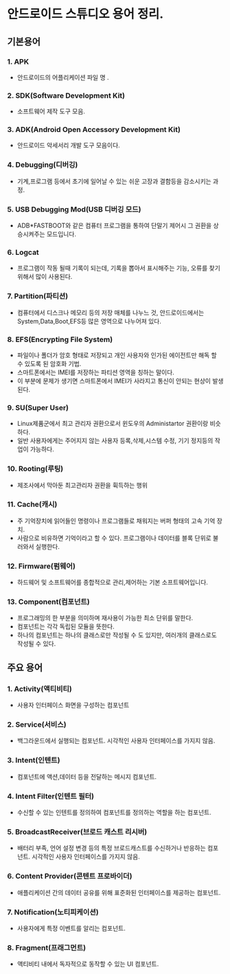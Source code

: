 # 안드로이드 스튜디오 용어 정리.  
## 기본용어

### 1. APK  
- 안드로이드의 어플리케이션 파일 명  .

### 2. SDK(Software Development Kit) 
- 소프트웨어 제작 도구 모음.  

### 3. ADK(Android Open Accessory Development Kit)  
- 안드로이드 악세서리 개발 도구 모음이다.  

### 4. Debugging(디버깅)  
- 기계,프로그램 등에서 초기에 일어날 수 있는 쉬운 고장과 결함등을 감소시키는 과정.  

### 5. USB Debugging Mod(USB 디버깅 모드)  
- ADB*FASTBOOT와 같은 컴퓨터 프로그램을 통하여 단말기 제어시 그 권환을 상승시켜주는 모드입니다.  

### 6. Logcat  
- 프로그램이 작동 될때 기록이 되는데, 기록을 뽑아서 표시해주는 기능, 오류를 찾기 위해서 많이 사용된다.  

### 7. Partition(파티션)  
- 컴퓨터에서 디스크나 메모리 등의 저장 매체를 나누느 것, 안드로이드에서는 System,Data,Boot,EFS등 많은 영역으로 나누어져 있다.  

### 8. EFS(Encrypting File System)  
- 파일이나 폴더가 암호 형태로 저장되고 개인 사용자와 인가된 에이전트만 해독 할 수 있도록 된 암호화 기법.  
- 스마트폰에서는 IMEI를 저장하는 파티션 영역을 칭하는 말이다.  
- 이 부분에 문제가 생기면 스마트폰에서 IMEI가 사라지고 통신이 안되는 현상이 발생된다.  

### 9. SU(Super User)  
- Linux제품군에서 최고 관리자 권환으로서 윈도우의 Administartor 권환이랑 비슷하다.  
- 일반 사용자에게는 주어지지 않는 사용자 등록,삭제,시스템 수정, 기기 정지등의 작업이 가능하다.  

### 10. Rooting(루팅)  
- 제조사에서 막아둔 최고관리자 권환을 휙득하는 행위  

### 11. Cache(캐시)  
- 주 기억장치에 읽어들인 명령이나 프로그램들로 채워지는 버퍼 형태의 고속 기억 장치.  
- 사람으로 비유하면 기억이라고 할 수 있다. 프로그램이나 데이터를 블록 단위로 불러와서 실행한다.  

### 12. Firmware(펌웨어)    
- 하드웨어 및 소프트웨어를 종합적으로 관리,제어하는 기본 소프트웨어입니다.  

### 13. Component(컴포넌트)  
-  프로그래밍의 한 부분을 의미하며 재사용이 가능한 최소 단위를 말한다.  
-  컴포넌트는 각각 독립된 모듈을 뜻한다.  
-  하나의 컴포넌트는 하나의 클래스로만 작성될 수 도 있지만, 여러개의 클래스로도 작성될 수 있다.  

## 주요 용어  
### 1. Activity(액티비티)  
- 사용자 인터페이스 화면을 구성하는 컴포넌트  

### 2. Service(서비스)  
- 백그라운드에서 실행되는 컴포넌트. 시각적인 사용자 인터페이스를 가지지 않음.  

### 3. Intent(인텐트)  
- 컴포넌트에 액션,데이터 등을 전달하는 메시지 컴포넌트.  

### 4. Intent Filter(인텐트 필터)  
- 수신할 수 있는 인텐트를 정의하여 컴포넌트를 정의하는 역할을 하는 컴포넌트.  

### 5. BroadcastReceiver(브로드 캐스트 리시버)  
- 배터리 부족, 언어 설정 변경 등의 특정 브로드캐스트를 수신하거나 반응하는 컴포넌트. 시각적인 사용자 인터페이스를 가지지 않음.  

### 6. Content Provider(콘텐트 프로바이더)  
- 애플리케이션 간의 데이터 공유를 위해 표준화된 인터페이스를 제공하는 컴포넌트.  

### 7. Notification(노티피케이션)  
- 사용자에게 특정 이벤트를 알리는 컴포넌트.  

### 8. Fragment(프래그먼트)  
- 액티비티 내에서 독자적으로 동작할 수 있는 UI 컴포넌트.  
